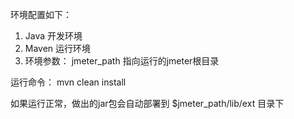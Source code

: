 环境配置如下：
1. Java 开发环境
2. Maven 运行环境
3. 环境参数： jmeter_path 指向运行的jmeter根目录

运行命令：
mvn clean install 

如果运行正常，做出的jar包会自动部署到 $jmeter_path/lib/ext 目录下